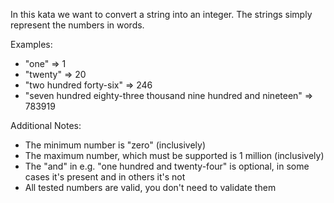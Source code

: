 In this kata we want to convert a string into an integer. The strings simply represent the numbers in words.

Examples:

* "one" => 1
* "twenty" => 20
* "two hundred forty-six" => 246
* "seven hundred eighty-three thousand nine hundred and nineteen" => 783919

Additional Notes:

* The minimum number is "zero" (inclusively)
* The maximum number, which must be supported is 1 million (inclusively)
* The "and" in e.g. "one hundred and twenty-four" is optional, in some cases it's present and in others it's not
* All tested numbers are valid, you don't need to validate them
